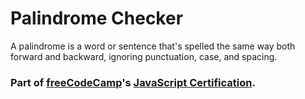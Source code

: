 # Palindrome Checker


A palindrome is a word or sentence that's spelled the same way both forward and backward, ignoring punctuation, case, and spacing.
### Part of [freeCodeCamp](https://www.freeCodeCamp.org)'s [JavaScript Certification](https://www.freecodecamp.org/certification/ahmedhinedy/javascript-algorithms-and-data-structures).
